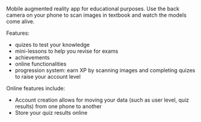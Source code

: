 Mobile augmented reality app for educational purposes. Use the back camera on your phone to scan images in textbook
and watch the models come alive.

Features:
- quizes to test your knowledge
- mini-lessons to help you revise for exams
- achievements
- online functionalities
- progression system: earn XP by scanning images and completing quizes to raise your account level

Online features include:
- Account creation allows for moving your data (such as user level, quiz results) from one phone to another
- Store your quiz results online